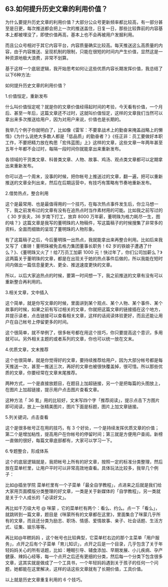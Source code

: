 ## 63.如何提升历史文章的利用价值？
为什么要提升历史文章的利用价值？大部分公众号更新频率都比较高，有一部分甚至是日更，每次推送都会把上一次的推送盖住，日复一日，那些比较靠前的内容基本上都被埋没了，即使价值再高，基本上也不会再被用户发掘利用。


而且公众号相对于其它内容平台，内容质量确实比较高。每天推送这么高质量的内容，由于内容推送、呈现机制的限制，只能在很短的时间内产生价值，显然这是一种资源地极大浪费，非常不划算。


基于这样一个底层逻辑，我开始思考如何让这些优质内容长期发挥价值，我总结了以下6种方法:


如何提升历史文章的利用价值？


1.价值恒定，重新发布


什么叫价值恒定呢？就是你的文章价值经得起时间的考验，今天看有价值，一个月后、甚至一年后，这篇文章还不过时，这就叫价值恒定，这样的文章我们当然可以拿出来多次推送给用户，因为对用户来说，价值也是长期的。


我举几个例子你就明白了，比如像《雷军：不要拿战术上的勤奋来掩盖战略上的懒惰》《为什么说绝大多数人都是「低品质」的勤奋者？》《任正非：员工要做好本职工作，不要把精力放在构思「宏伟蓝图」上》这样的文章，这些文章一年两年甚至五年十年都不会过时，每隔一段时间你就能拿出来重新发布。


各领域的干货类文章、科普类文章、人物、故事、鸡汤、观点类文章都可以定期拿出来重新发布。 


你可以选一个周末，没事的时候，把你帐号上推送过的文章，翻一遍，把可以重新推送的文章全列出来，然后在后期运营中，有技巧有策略有节奏地重新发布。


2.借势热点，整合利用


这个是最常用、也是最值得用的一个技巧，在每次热点事件发生后，你立马想一下，我之前发布过的文章有没有在追热点时当作素材用的可能。比如我之前写过的《 30 岁丧夫，36 岁南下打工，放弃 8000 万年薪，董明珠为格力耗尽一生，图的啥？》这篇文章是我写的董明珠的人物稿件，写这篇稿子的时候搜集了非常多的资料，全面而细致的呈现了董明珠的人物形象。


有了这篇稿子之后，今后董明珠一出热点，我就能拿出来再整合利用。比如后来我又写了《重磅！董明珠被免去格力集团董事长职务！62 岁的铁娘子遭遇了什么？》、《董明珠又火了！给7万员工加薪 1000 元！快过年了，你们公司加薪么？》这两篇关于董明珠的文章，都是在出现关于她的热点事件后做的，所以我能在短时间内做出一篇信息量更大、更全、推送速度更快的文章。


所以，以后大家追热点的时候，要第一时间想一下，我之前推送的文章有没有可以重新整合再利用的。


3.相关文章，文中插入 


这个简单，就是你写文章的时候，里面讲到某个观点、某个人物、某个事件、某个故事的时候，如果之前有写过相关的文章，你就把这篇文章的链接插在这个地方，并提示读者，点击链接可以查看相关文章，这样的话阅读体验更好，而且还能让用户在自己帐号上停留更多的时间。


这个很简单，就不举例了，很多帐号都在用这个技巧，你只要提高这个意识，多用就可以。另外相关主题的或者系列的文章，你也可以统一放在文末。


4.优质文章，文末推荐


这个也很简单，就是你觉得好的文章，要持续推荐给用户，因为大部分帐号都是每天推送一次，甚至一推送三次，再好的文章也被很快覆盖掉，很可惜。所以那些优质的文章，你要经常在文章末尾推荐。


两种方式，一个是直接放题目，在题目上加超链接，另一个是把每篇的头图放上，在图片上加超链接，提示用户点击图片查看文章。


这种方法「 36 氪」用的比较好，文末写四个字「推荐阅读」，提示点击下方图片即可阅读，放上一张精美图片，图片下面是标题，图片上加文章链接。


5.列关键词，点击查看


这个是很多帐号正在用的技巧，有 3 个好处，一个是持续发挥优质文章的价值；第二个是增加粘性，提高用户在你帐号的停留时间；第三就是方便用户查阅。新榜一直做的很好，每篇文章底部都有，大家可以学习一下。


6.专题整合，形成体系 


这个的底层逻辑就是，我把帐号上所有的好文章，按照一定的标准分类整理，然后放在菜单栏里，让用户平时可以非常高效地查看。具体玩法比较多，我举几个例子：


比如@插坐学院 菜单栏里有一个子菜单「最全自学教程」，点进来之后就是我们给大家用页面模版分类整理的好文章，一类是关于新媒体的「自学教程」，另一类就是关于个人成长的「必读好文」。


再比如千万级大号 @ 咪蒙 ，它的菜单栏有两个：看么、约么。点一下「看么」，就跳转到一篇文章，题目是《咪蒙所有的文章都在这里》，里面集合了咪蒙几乎所有的文章，而且还分类为励志、职场、情感、爱情故事、亲子、社会话题、生活方式、征集、娱乐等等。


再比如@年糕妈妈 ，这个帐号也比较典型，它菜单栏右边的那个主菜单「用户服务」，点开之后有个子菜单「育儿知识」，点开之后是一个目录，几乎包含了关于年轻妈妈关心的所有话题，比如：睡眠引导、辅食添加、早期发展、小儿疾病、孕产健康、辣妈心经等，每一个点开之后还有更细的分类，然后每一个分类下包含很多文章，这其实就是做成了一个工具书，一个年轻妈妈遇到关于孩子的任何一个问题，她都能在这里解决，这样的话这些文章就有了长期价值，工具价值。


以上就是历史文章重复利用的 6 个技巧。

